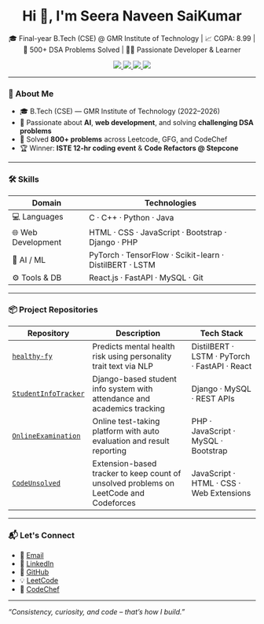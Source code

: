 <h1 align="center">Hi 👋, I'm Seera Naveen SaiKumar</h1>

<p align="center">
🎓 Final-year B.Tech (CSE) @ GMR Institute of Technology | 📈 CGPA: 8.99 
| 🧮 500+ DSA Problems Solved | 👨‍💻 Passionate Developer & Learner
</p>

<p align="center">
  <a href="mailto:nsai69336@gmail.com">
    <img src="https://img.shields.io/badge/Email-D14836?style=flat&logo=gmail&logoColor=white"/>
  </a>
  <a href="https://linkedin.com/in/naveensaikumar">
    <img src="https://img.shields.io/badge/LinkedIn-blue?style=flat&logo=linkedin&logoColor=white"/>
  </a>
  <a href="https://leetcode.com/u/Naveensaikumar/">
    <img src="https://img.shields.io/badge/LeetCode-FFA116?style=flat&logo=leetcode&logoColor=black"/>
  </a>
  <a href="https://www.codechef.com/users/naveensai09">
    <img src="https://img.shields.io/badge/CodeChef-5B4638?style=flat&logo=codechef&logoColor=white"/>
  </a>
</p>

---

### 💼 About Me

- 🎓 B.Tech (CSE) — GMR Institute of Technology (2022–2026)
- 🧠 Passionate about **AI**, **web development**, and solving **challenging DSA problems**
- 🧩 Solved **800+ problems** across Leetcode, GFG, and CodeChef
- 🏆 Winner: **ISTE 12‑hr coding event** & **Code Refactors @ Stepcone**

---

### 🛠️ Skills

| Domain               | Technologies |
|----------------------|--------------|
| 💻 Languages         | C · C++ · Python · Java |
| 🌐 Web Development  | HTML · CSS · JavaScript · Bootstrap · Django · PHP |
| 🤖 AI / ML          | PyTorch · TensorFlow · Scikit-learn · DistilBERT · LSTM |
| ⚙️ Tools & DB        | React.js · FastAPI · MySQL · Git |

---

### 📦 Project Repositories

| Repository | Description | Tech Stack |
|-----------|-------------|------------|
| [`healthy-fy`](https://github.com/Naveensaikumar09/healthy-fy) | Predicts mental health risk using personality trait text via NLP | DistilBERT · LSTM · PyTorch · FastAPI · React |
| [`StudentInfoTracker`](https://github.com/Naveensaikumar09/StudentInfoTracker) | Django-based student info system with attendance and academics tracking | Django · MySQL · REST APIs |
| [`OnlineExamination`](https://github.com/Naveensaikumar09/OnlineExamination) | Online test-taking platform with auto evaluation and result reporting | PHP · JavaScript · MySQL · Bootstrap |
| [`CodeUnsolved`](https://github.com/Naveensaikumar09/CodeUnsolved) | Extension-based tracker to keep count of unsolved problems on LeetCode and Codeforces | JavaScript · HTML · CSS · Web Extensions |

---

### 📬 Let's Connect

- 📧 [Email](mailto:nsai69336@gmail.com)
- 🔗 [LinkedIn](https://linkedin.com/in/naveensaikumar)
- 🐙 [GitHub](https://github.com/Naveensaikumar09)
- 💡 [LeetCode](https://leetcode.com/u/Naveensaikumar/)
- 🧠 [CodeChef](https://www.codechef.com/users/naveensai09)

---

_“Consistency, curiosity, and code – that’s how I build.”_

